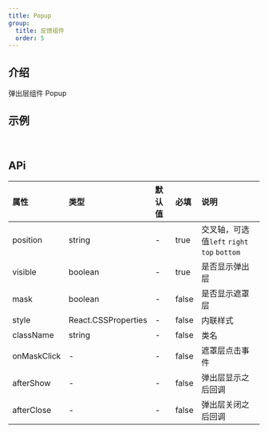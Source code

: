 ```yaml
---
title: Popup
group:
  title: 反馈组件
  order: 5
---
```


## 介绍

弹出层组件 Popup
​

## 示例

<!-- 可以通过code加载示例代码，dumi会帮我们做解析 -->

<code src="./demo/base.tsx"></code>

​

## APi

<!-- 会生成api表格 -->

| 属性        | 类型                | 默认值 | 必填  | 说明                                        |
| :---------- | :------------------ | :----- | :---- | :------------------------------------------ |
| position    | string              | -      | true  | 交叉轴，可选值`left` `right` `top` `bottom` |
| visible     | boolean             | -      | true  | 是否显示弹出层                              |
| mask        | boolean             | -      | false | 是否显示遮罩层                              |
| style       | React.CSSProperties | -      | false | 内联样式                                    |
| className   | string              | -      | false | 类名                                        |
| onMaskClick | -                   | -      | false | 遮罩层点击事件                              |
| afterShow   | -                   | -      | false | 弹出层显示之后回调                          |
| afterClose  | -                   | -      | false | 弹出层关闭之后回调                          |

